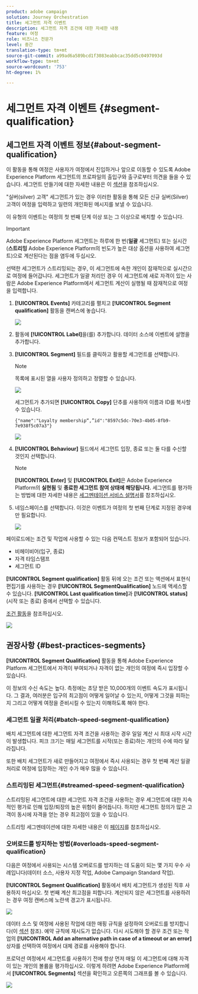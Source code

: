 ```yaml
---
product: adobe campaign
solution: Journey Orchestration
title: 세그먼트 자격 이벤트
description: 세그먼트 자격 조건에 대한 자세한 내용
feature: 여정
role: 비즈니스 전문가
level: 중간
translation-type: tm+mt
source-git-commit: a99ad6a589bcd1f3083eabbcac35dd5c0497093d
workflow-type: tm+mt
source-wordcount: '753'
ht-degree: 1%

---
```



# 세그먼트 자격 이벤트 {#segment-qualification}

## 세그먼트 자격 이벤트 정보{#about-segment-qualification}

이 활동을 통해 여정은 사용자가 여정에서 진입하거나 앞으로 이동할 수 있도록 Adobe Experience Platform 세그먼트의 프로파일의 출입구와 출구로부터 의견을 들을 수 있습니다. 세그먼트 만들기에 대한 자세한 내용은 이 [섹션](../segment/about-segments.md)을 참조하십시오.

&quot;실버(silver) 고객&quot; 세그먼트가 있는 경우 이러한 활동을 통해 모든 신규 실버(Silver) 고객이 여정을 입력하고 일련의 개인화된 메시지를 보낼 수 있습니다.

이 유형의 이벤트는 여정의 첫 번째 단계 이상 또는 그 이상으로 배치할 수 있습니다.

>[!IMPORTANT]
>
>Adobe Experience Platform 세그먼트는 하루에 한 번(**일괄** 세그먼트) 또는 실시간(**스트리밍** Adobe Experience Platform의 빈도가 높은 대상 옵션을 사용하여 세그먼트)으로 계산된다는 점을 염두에 두십시오.
>
>선택한 세그먼트가 스트리밍되는 경우, 이 세그먼트에 속한 개인이 잠재적으로 실시간으로 여정에 들어갑니다. 세그먼트가 일괄 처리인 경우 이 세그먼트에 새로 자격이 있는 사람은 Adobe Experience Platform에서 세그먼트 계산이 실행될 때 잠재적으로 여정을 입력합니다.


1. **[!UICONTROL Events]** 카테고리를 펼치고 **[!UICONTROL Segment qualification]** 활동을 캔버스에 놓습니다.

   ![](../assets/segment5.png)

1. 활동에 **[!UICONTROL Label]**&#x200B;을(를) 추가합니다. 데이터 소스에 이벤트에 설명을 추가합니다.

1. **[!UICONTROL Segment]** 필드를 클릭하고 활용할 세그먼트를 선택합니다.

   >[!NOTE]
   >
   >목록에 표시된 열을 사용자 정의하고 정렬할 수 있습니다.

   ![](../assets/segment6.png)

   세그먼트가 추가되면 **[!UICONTROL Copy]** 단추를 사용하여 이름과 ID를 복사할 수 있습니다.

   `{"name":"Loyalty membership“,”id":"8597c5dc-70e3-4b05-8fb9-7e938f5c07a3"}`

   ![](../assets/segment-copy.png)

1. **[!UICONTROL Behaviour]** 필드에서 세그먼트 입장, 종료 또는 둘 다를 수신할 것인지 선택합니다.

   >[!NOTE]
   >
   >**[!UICONTROL Enter]** 및 **[!UICONTROL Exit]**&#x200B;은 Adobe Experience Platform의 **실현됨** 및 **종료한 세그먼트 참여 상태에 해당됩니다.** 세그먼트를 평가하는 방법에 대한 자세한 내용은 [세그멘테이션 서비스 설명서](https://experienceleague.adobe.com/docs/experience-platform/segmentation/tutorials/evaluate-a-segment.html?lang=en#interpret-segment-results)를 참조하십시오.

1. 네임스페이스를 선택합니다. 이것은 이벤트가 여정의 첫 번째 단계로 지정된 경우에만 필요합니다.

   ![](../assets/segment7.png)

페이로드에는 조건 및 작업에 사용할 수 있는 다음 컨텍스트 정보가 포함되어 있습니다.

* 비헤이비어(입구, 종료)
* 자격 타임스탬프
* 세그먼트 ID

**[!UICONTROL Segment qualification]** 활동 뒤에 오는 조건 또는 액션에서 표현식 편집기를 사용하는 경우 **[!UICONTROL SegmentQualification]** 노드에 액세스할 수 있습니다. **[!UICONTROL Last qualification time]**&#x200B;과 **[!UICONTROL status]**(시작 또는 종료) 중에서 선택할 수 있습니다.

[조건 활동](../building-journeys/condition-activity.md#about_condition)을 참조하십시오.

![](../assets/segment8.png)

## 권장사항 {#best-practices-segments}

**[!UICONTROL Segment Qualification]** 활동을 통해 Adobe Experience Platform 세그먼트에서 자격이 부여되거나 자격이 없는 개인의 여정에 즉시 입장할 수 있습니다.

이 정보의 수신 속도는 높다. 측정에는 초당 받은 10,000개의 이벤트 속도가 표시됩니다. 그 결과, 여러분은 입구의 최고점이 어떻게 일어날 수 있는지, 어떻게 그것을 피하는지 그리고 어떻게 여정을 준비시킬 수 있는지 이해하도록 해야 한다.

### 세그먼트 일괄 처리{#batch-speed-segment-qualification}

배치 세그먼트에 대한 세그먼트 자격 조건을 사용하는 경우 일일 계산 시 최대 시작 시간이 발생합니다. 피크 크기는 매일 세그먼트를 시작(또는 종료)하는 개인의 수에 따라 달라집니다.

또한 배치 세그먼트가 새로 만들어지고 여정에서 즉시 사용되는 경우 첫 번째 계산 일괄 처리로 여정에 입장하는 개인 수가 매우 많을 수 있습니다.

### 스트리밍된 세그먼트{#streamed-speed-segment-qualification}

스트리밍된 세그먼트에 대한 세그먼트 자격 조건을 사용하는 경우 세그먼트에 대한 지속적인 평가로 인해 입장/퇴장의 높은 위험이 줄어듭니다. 하지만 세그먼트 정의가 많은 고객이 동시에 자격을 얻는 경우 최고점이 있을 수 있습니다.

스트리밍 세그멘테이션에 대한 자세한 내용은 이 [페이지](https://experienceleague.adobe.com/docs/experience-platform/segmentation/api/streaming-segmentation.html#api)를 참조하십시오.

### 오버로드를 방지하는 방법{#overloads-speed-segment-qualification}

다음은 여정에서 사용되는 시스템 오버로드를 방지하는 데 도움이 되는 몇 가지 우수 사례입니다(데이터 소스, 사용자 지정 작업, Adobe Campaign Standard 작업).

**[!UICONTROL Segment Qualification]** 활동에서 배치 세그먼트가 생성된 직후 사용하지 마십시오. 첫 번째 계산 최고점을 피합니다. 계산되지 않은 세그먼트를 사용하려는 경우 여정 캔버스에 노란색 경고가 표시됩니다.

![](../assets/segment-error.png)

데이터 소스 및 여정에 사용된 작업에 대한 매핑 규칙을 설정하여 오버로드를 방지합니다(이 [섹션](../api/capping.md) 참조). 예약 규칙에 재시도가 없습니다. 다시 시도해야 할 경우 조건 또는 작업의 **[!UICONTROL Add an alternative path in case of a timeout or an error]** 상자를 선택하여 여정에서 대체 경로를 사용해야 합니다.

프로덕션 여정에서 세그먼트를 사용하기 전에 항상 먼저 매일 이 세그먼트에 대해 자격이 있는 개인의 볼륨을 평가하십시오. 이렇게 하려면 Adobe Experience Platform에서 **[!UICONTROL Segments]** 섹션을 확인하고 오른쪽의 그래프를 볼 수 있습니다.

![](../assets/segment-overload.png)
